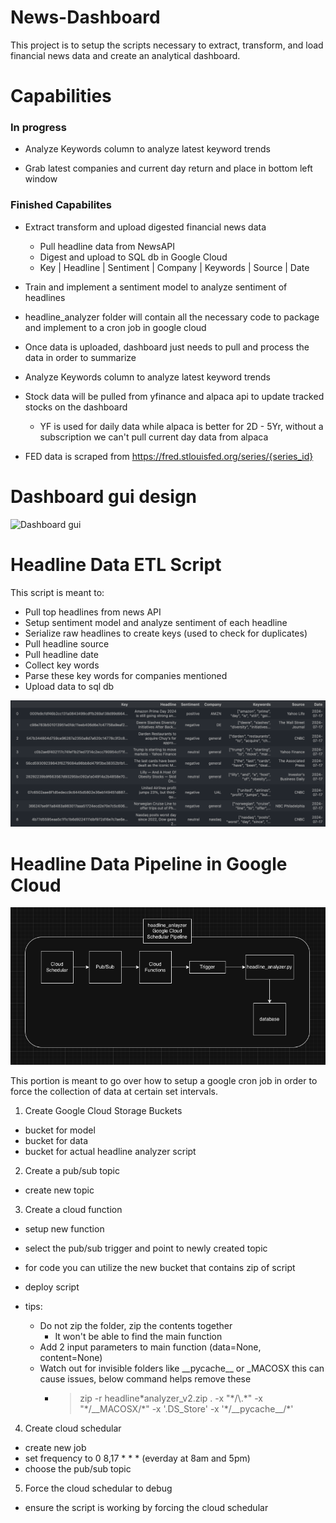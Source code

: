 # News-Dashboard

This project is to setup the scripts necessary to extract, transform, and load financial news data and create an analytical dashboard.

# Capabilities

### In progress

- Analyze Keywords column to analyze latest keyword trends

- Grab latest companies and current day return and place in bottom left window

### Finished Capabilites

- Extract transform and upload digested financial news data

  - Pull headline data from NewsAPI
  - Digest and upload to SQL db in Google Cloud
  - Key | Headline | Sentiment | Company | Keywords | Source | Date

- Train and implement a sentiment model to analyze sentiment of headlines

- headline_analyzer folder will contain all the necessary code to package and implement to a cron job in google cloud

- Once data is uploaded, dashboard just needs to pull and process the data in order to summarize

- Analyze Keywords column to analyze latest keyword trends

- Stock data will be pulled from yfinance and alpaca api to update tracked stocks on the dashboard

  - YF is used for daily data while alpaca is better for 2D - 5Yr, without a subscription we can't pull current day data from alpaca

- FED data is scraped from https://fred.stlouisfed.org/series/{series_id}

# Dashboard gui design

![Dashboard gui](attachments/News-Dash-GUI.png)

# Headline Data ETL Script

This script is meant to:

- Pull top headlines from news API
- Setup sentiment model and analyze sentiment of each headline
- Serialize raw headlines to create keys (used to check for duplicates)
- Pull headline source
- Pull headline date
- Collect key words
- Parse these key words for companies mentioned
- Upload data to sql db

![Headline SQL Data](attachments/headline-sql-data.png)

# Headline Data Pipeline in Google Cloud

![Data Pipeline](attachments/Data-Pipeline.png)

This portion is meant to go over how to setup a google cron job in order to force the collection of data at certain set intervals.

1. Create Google Cloud Storage Buckets

- bucket for model
- bucket for data
- bucket for actual headline analyzer script

2. Create a pub/sub topic

- create new topic

3. Create a cloud function

- setup new function
- select the pub/sub trigger and point to newly created topic
- for code you can utilize the new bucket that contains zip of script
- deploy script

- tips:
  - Do not zip the folder, zip the contents together
    - It won't be able to find the main function
  - Add 2 input parameters to main function (data=None, content=None)
  - Watch out for invisible folders like \_\_pycache\_\_ or \_MACOSX this can cause issues, below command helps remove these
    - > zip -r headline\*analyzer_v2.zip . -x "\*/\\.\*" -x "\*/\_\_MACOSX/\*" -x '.DS_Store' -x '\*/\_\_pycache\_\_/\*'

4. Create cloud schedular

- create new job
- set frequency to 0 8,17 \* \* \* (everday at 8am and 5pm)
- choose the pub/sub topic

5. Force the cloud schedular to debug

- ensure the script is working by forcing the cloud schedular
